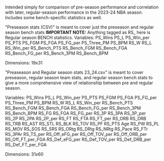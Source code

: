Intended simply for comparison of pre-season performance and correlation with later, regular-season performance in the 2023-24 NBA season. 
Includes some bench-specific statistics as well.

"Preseason stats (CSV)" is meant to cover just the preseason and regular season bench stats
**IMPORTANT NOTE:** Anything tagged as RS_ here is Regular season BENCH statistics. 
Variables: PS_Wins	PS_L	PS_Win_per	PS_PTS	PS_FGM	PS_FGA	PS_FG_per	PS_Three_PM	PS_BPM	RS_W	RS_L	RS_Win_per	RS_Bench_PTS	RS_Bench_FGM	RS_Bench_FGA	RS_Bench_FG_per	RS_Bench_3PM	RS_Bench_BPM

Dimensions:
19x31

"Preaseason and Regular season stats 23_24.csv" is meant to cover preseason, regular season team stats, and regular season bench stats to give a more comprehensive view of relationship between pre and regular season. 

Variables: PS_Wins	PS_L	PS_Win_per	PS_PTS	PS_FGM	PS_FGA	PS_FG_per	PS_Three_PM	PS_BPM	RS_W	RS_L	RS_Win_per	RS_Bench_PTS	RS_Bench_FGM	RS_Bench_FGA	RS_Bench_FG_per	RS_Bench_3PM	RS_Bench_BPM	RS_FG	RS_FGA	RS_FG_per	RS_3P	RS_3PA	RS_3P_per	RS_2P	RS_2PA	RS_2P_per	RS_FT	RS_FTA	RS_FT_per	RS_ORB	RS_DRB	RS_TRB	RS_AST	RS_STL	RS_BLK	RS_TOV	RS_PF	RS_PTS	Age	RS_PW	RS_PL	RS_MOV	RS_SOS	RS_SRS	RS_ORtg	RS_DRtg	RS_NRtg	RS_Pace	RS_FTr	RS_3PAr	RS_TS_per	RS_Off_eFG_per	RS_Off_TOV_per	RS_Off_ORB_per	RS_Off_FT_per_FGA	RS_Def_eFG_per	RS_Def_TOV_per	RS_Def_DRB_per	RS_Def_FT_per_FGA

Dimensions: 31x60
